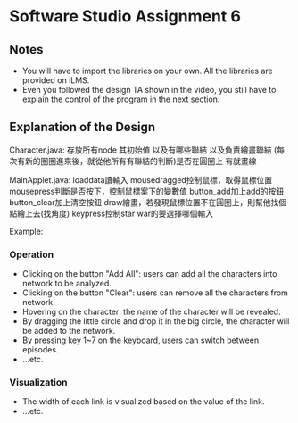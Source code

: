 # Software Studio Assignment 6

## Notes
+ You will have to import the libraries on your own. All the libraries are provided on iLMS.
+ Even you followed the design TA shown in the video, you still have to explain the control of the program in the next section.

## Explanation of the Design
Character.java:
存放所有node
其初始值
以及有哪些聯結
以及負責繪畫聯結
(每次有新的圈圈進來後，就從他所有有聯結的判斷)是否在圓圈上
有就畫線

MainApplet.java:
loaddata讀輸入
mousedragged控制鼠標，取得鼠標位置
mousepress判斷是否按下，控制鼠標案下的變數值
button_add加上add的按鈕
button_clear加上清空按鈕
draw繪畫，若發現鼠標位置不在圓圈上，則幫他找個點繪上去(找角度)
keypress控制star war的要選擇哪個輸入





Example:
### Operation
+ Clicking on the button "Add All": users can add all the characters into network to be analyzed.
+ Clicking on the button "Clear": users can remove all the characters from network.
+ Hovering on the character: the name of the character will be revealed.
+ By dragging the little circle and drop it in the big circle, the character will be added to the network.
+ By pressing key 1~7 on the keyboard, users can switch between episodes.
+ ...etc.

### Visualization
+ The width of each link is visualized based on the value of the link.
+ ...etc.
